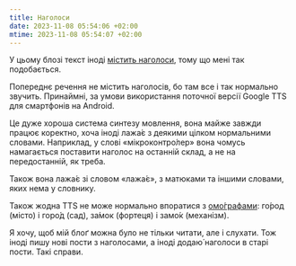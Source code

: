 ```yaml
---
title: Наголоси
date: 2023-11-08 05:54:06 +02:00
mtime: 2023-11-08 05:54:07 +02:00
---
```


У цьому блозі текст іноді [містить наголоси][1], тому що мені так подобається.

Попереднє речення не містить наголосів, бо там все і так нормально звучить. Принаймні, за умови використання поточної версії <span lang="en">Google <abbr>TTS</abbr></span> для смартфонів на Android.

Це дуже хороша система синтезу мовлення, вона майже завжди працює коректно, хоча іноді лажа́є з деякими цілком нормальними словами. Наприклад, у слові «мікроконтро́лер» вона чомусь намагається поставити наголос на останній склад, а не на передостанній, як треба.

Також вона лажа́є зі словом «лажа́є», з матюками та іншими словами, яких нема у словнику.

Також жодна <abbr lang="en">TTS</abbr> не може нормально впоратися з [омо́графами][2]: го́род (місто) і горо́д (сад), за́мок (фортеця) і замо́к (механізм).

Я хочу, щоб мій блоґ можна було не тільки читати, але і слухати. Тож іноді пишу нові пости з наголосами, а іноді додаю́ наголоси в старі пости. Такі справи.


[1]: /2021/08/09/lol-fuck-podcasts.html
[2]: https://uk.wikipedia.org/wiki/%D0%9E%D0%BC%D0%BE%D0%B3%D1%80%D0%B0%D1%84%D0%B8
